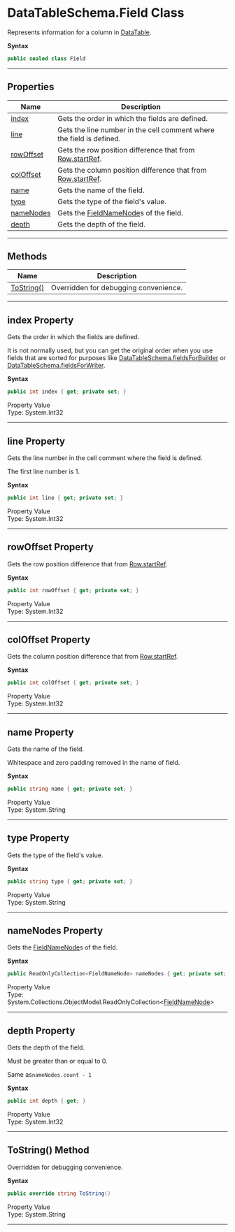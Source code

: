 # DataTableSchema.Field Class

Represents information for a column in [DataTable][].

**Syntax**

```csharp
public sealed class Field
```

* * *
## Properties

Name | Description
---- | -----------
[index    ](#00) | Gets the order in which the fields are defined.
[line     ](#01) | Gets the line number in the cell comment where the field is defined.
[rowOffset](#02) | Gets the row position difference that from [Row.startRef][].
[colOffset](#03) | Gets the column position difference that from [Row.startRef][]. 
[name     ](#04) | Gets the name of the field.
[type     ](#05) | Gets the type of the field's value.
[nameNodes](#06) | Gets the [FieldNameNode][]s of the field.
[depth    ](#07) | Gets the depth of the field.

* * *
## Methods

Name | Description
---- | -----------
[ToString()](#08) | Overridden for debugging convenience.

<a name="00"><hr></a>
## index Property

Gets the order in which the fields are defined.

It is not normally used, but you can get the original order when you use fields that are sorted for purposes like [DataTableSchema.fieldsForBuilder][] or [DataTableSchema.fieldsForWriter][].

**Syntax**

```csharp
public int index { get; private set; }
```

Property Value<br>
Type: System.Int32

<a name="01"><hr></a>
## line Property

Gets the line number in the cell comment where the field is defined.

The first line number is 1.

**Syntax**

```csharp
public int line { get; private set; }
```

Property Value<br>
Type: System.Int32

<a name="02"><hr></a>
## rowOffset Property

Gets the row position difference that from [Row.startRef][].

**Syntax**

```csharp
public int rowOffset { get; private set; }
```

Property Value<br>
Type: System.Int32

<a name="03"><hr></a>
## colOffset Property

Gets the column position difference that from [Row.startRef][].

**Syntax**

```csharp
public int colOffset { get; private set; }
```

Property Value<br>
Type: System.Int32

<a name="04"><hr></a>
## name Property

Gets the name of the field.

Whitespace and zero padding removed in the name of field.

**Syntax**

```csharp
public string name { get; private set; }
```

Property Value<br>
Type: System.String

<a name="05"><hr></a>
## type Property

Gets the type of the field's value.

**Syntax**

```csharp
public string type { get; private set; }
```

Property Value<br>
Type: System.String

<a name="06"><hr></a>
## nameNodes Property

Gets the [FieldNameNode][]s of the field.

**Syntax**

```csharp
public ReadOnlyCollection<FieldNameNode> nameNodes { get; private set; }
```

Property Value<br>
Type: System.Collections.ObjectModel.ReadOnlyCollection&lt;[FieldNameNode][]&gt;

<a name="07"><hr></a>
## depth Property

Gets the depth of the field.

Must be greater than or equal to 0.

Same as`nameNodes.count - 1`

**Syntax**

```csharp
public int depth { get; }
```

Property Value<br>
Type: System.Int32

<a name="08"><hr></a>
## ToString() Method

Overridden for debugging convenience.

**Syntax**

```csharp
public override string ToString()
```

Property Value<br>
Type: System.String


* * *

[DataTable]:     ./DataTable.html
[Row.startRef]:  ./DataTable.Row.html#00
[FieldNameNode]: ./DataTableSchema.FieldNameNode.html
[DataTableSchema.fieldsForBuilder]: ./DataTableSchema.html#15
[DataTableSchema.fieldsForWriter]:  ./DataTableSchema.html#16
